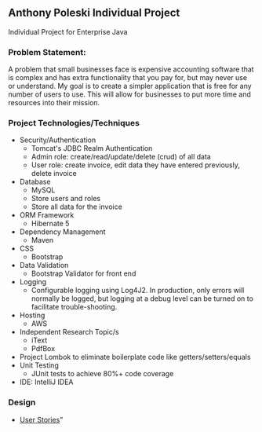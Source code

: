 ## Anthony Poleski Individual Project

Individual Project for Enterprise Java

### Problem Statement:

A problem that small businesses face is expensive accounting software that is complex and has extra functionality that 
you pay for, but may never use or understand. My goal is to create a simpler application that is free for any number of 
users to use. This will allow for businesses to put more time and resources into their mission. 

### Project Technologies/Techniques 

* Security/Authentication
  * Tomcat's JDBC Realm Authentication
  * Admin role: create/read/update/delete (crud) of all data
  * User role: create invoice, edit data they have entered previously, delete invoice
* Database
  * MySQL
  * Store users and roles
  * Store all data for the invoice
* ORM Framework
  * Hibernate 5
* Dependency Management
  * Maven
* CSS 
  * Bootstrap
* Data Validation
  * Bootstrap Validator for front end
* Logging
  * Configurable logging using Log4J2. In production, only errors will normally be logged, but logging at a debug level can be turned on to facilitate trouble-shooting. 
* Hosting
  * AWS
* Independent Research Topic/s
  * iText
  * PdfBox
* Project Lombok to eliminate boilerplate code like getters/setters/equals
* Unit Testing
  * JUnit tests to achieve 80%+ code coverage 
* IDE: IntelliJ IDEA


### Design

* [User Stories](DesignDocuments/userStories.md)"
